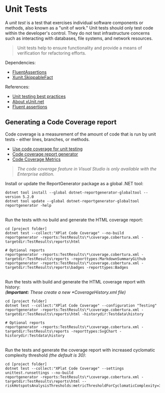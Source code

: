# Unit Tests
A _unit test_ is a test that exercises individual software components or methods, also known as a "unit of work." Unit tests should only test code within the developer's control. They do not test infrastructure concerns such as interacting with databases, file systems, and network resources.

> Unit tests help to ensure functionality and provide a means of verification for refactoring efforts.

Dependencies:
- [FluentAssertions](https://www.nuget.org/packages/FluentAssertions)
- [Xunit.SkippableFact](https://www.nuget.org/packages/Xunit.SkippableFact)

References:
- [Unit testing best practices](https://learn.microsoft.com/en-us/dotnet/core/testing/unit-testing-best-practices)
- [About xUnit.net](https://xunit.net/)
- [Fluent assertions](https://fluentassertions.com/tips/)


## Generating a Code Coverage report

Code coverage is a measurement of the amount of code that is run by unit tests - either lines, branches, or methods.

- [Use code coverage for unit testing](https://learn.microsoft.com/en-us/dotnet/core/testing/unit-testing-code-coverage)
- [Code coverage report generator](https://reportgenerator.io/getstarted)
- [Code Coverage Metrics](https://dunnhq.com/posts/2023/code-coverage-metrics/)

> _The code coverage feature in Visual Studio is only available with the Enterprise edition._

Install or update the ReportGenerator package as a global .NET tool:
```shell
dotnet tool install --global dotnet-reportgenerator-globaltool --version 5.2.0
dotnet tool update --global dotnet-reportgenerator-globaltool
reportgenerator -help
```
\
Run the tests with no build and generate the HTML coverage report:
```shell
cd [project folder]
dotnet test --collect:"XPlat Code Coverage" --no-build
reportgenerator -reports:TestResults\*\coverage.cobertura.xml -targetdir:TestResults\reports\html

# Optional reports
reportgenerator -reports:TestResults\*\coverage.cobertura.xml -targetdir:TestResults\reports -reporttypes:MarkdownSummaryGithub
reportgenerator -reports:TestResults\*\coverage.cobertura.xml -targetdir:TestResults\reports\badges -reporttypes:Badges
```
\
Run the tests with build and generate the HTML coverage report with history:\
_(__Important:__ These create a new *CoverageHistory.xml file)_
```shell
cd [project folder]
dotnet test --collect:"XPlat Code Coverage" --configuration "Testing"
reportgenerator -reports:TestResults\*\coverage.cobertura.xml -targetdir:TestResults\reports\html -historydir:Testdata\history

# Optional reports
reportgenerator -reports:TestResults\*\coverage.cobertura.xml -targetdir:TestResults\reports -reporttypes:SvgChart -historydir:Testdata\history
```
\
Run the tests and generate the coverage report with increased cyclomatic complexity threshold _(the default is 30)_:
```shell
cd [project folder]
dotnet test --collect:"XPlat Code Coverage" --settings unittest.runsettings --no-build
reportgenerator -reports:TestResults\*\coverage.cobertura.xml -targetdir:TestResults\reports\html --riskHotspotsAnalysisThresholds:metricThresholdForCyclomaticComplexity=36
```

